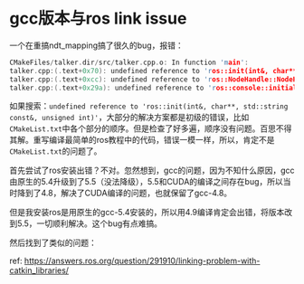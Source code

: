 # gcc版本与ros link issue

一个在重搞ndt_mapping搞了很久的bug，报错：

```c++
CMakeFiles/talker.dir/src/talker.cpp.o: In function 'main':
talker.cpp:(.text+0x70): undefined reference to 'ros::init(int&, char**, std::string const&, unsigned int)'
talker.cpp:(.text+0xcc): undefined reference to 'ros::NodeHandle::NodeHandle(std::string const&, std::map<std::string, std::string, std::less<std::string>, std::allocator<std::pair<std::string const, std::string> > > const&)'
talker.cpp:(.text+0x29a): undefined reference to 'ros::console::initializeLogLocation(ros::console::LogLocation*, std::string const&, ros::console::levels::Level)'
```

如果搜索：`undefined reference to 'ros::init(int&, char**, std::string const&, unsigned int)'`，大部分的解决方案都是初级的错误，比如`CMakeList.txt`中各个部分的顺序。但是检查了好多遍，顺序没有问题。百思不得其解。重写编译最简单的ros教程中的代码，错误一模一样，所以，肯定不是`CMakeList.txt`的问题了。

首先尝试了ros安装出错？不对。忽然想到，gcc的问题，因为不知什么原因，gcc由原生的5.4升级到了5.5（没法降级），5.5和CUDA的编译之间存在bug，所以当时降到了4.8，解决了CUDA编译的问题，也就保留了gcc-4.8。

但是我安装ros是用原生的gcc-5.4安装的，所以用4.9编译肯定会出错，将版本改到5.5，一切顺利解决。这个bug有点难搞。

然后找到了类似的问题：

ref: https://answers.ros.org/question/291910/linking-problem-with-catkin_libraries/